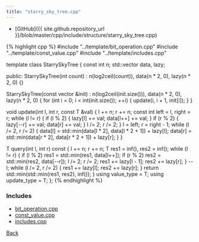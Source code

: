```yaml
---
title: "starry_sky_tree.cpp"
---
```


- [GitHub]({{ site.github.repository_url }}/blob/master/cpp/include/structure/starry_sky_tree.cpp)

{% highlight cpp %}
#include "../template/bit_operation.cpp"
#include "../template/const_value.cpp"
#include "../template/includes.cpp"

template <typename T> class StarrySkyTree {
  const int n;
  std::vector<T> data, lazy;

public:
  StarrySkyTree(int count) :
    n(log2ceil(count)), data(n * 2, 0), lazy(n * 2, 0) {}

  StarrySkyTree(const vector<int> &init) :
    n(log2ceil(init.size())), data(n * 2, 0), lazy(n * 2, 0) {
    for (int i = 0; i < int(init.size()); ++i) {
      update(i, i + 1, init[i]);
    }
  }

  void update(int l, int r, const T &val) {
    l += n;
    r += n;
    const int left = l, right = r;
    while (l != r) {
      if (l % 2) {
        lazy[l] += val;
        data[l++] += val;
      }
      if (r % 2) {
        lazy[--r] += val;
        data[r] += val;
      }
      l /= 2;
      r /= 2;
    }
    l = left;
    r = right - 1;
    while (l /= 2, r /= 2) {
      data[l] = std::min(data[l * 2], data[l * 2 + 1]) + lazy[l];
      data[r] = std::min(data[r * 2], data[r * 2 + 1]) + lazy[r];
    }
  }

  T query(int l, int r) const {
    l += n;
    r += n;
    T res1 = inf<T>(), res2 = inf<T>();
    while (l != r) {
      if (l % 2) res1 = std::min(res1, data[l++]);
      if (r % 2) res2 = std::min(res2, data[--r]);
      l /= 2;
      r /= 2;
      res1 += lazy[l - 1];
      res2 += lazy[r];
    }
    --l;
    while (l /= 2, r /= 2) {
      res1 += lazy[l];
      res2 += lazy[r];
    }
    return std::min(std::min(res1, res2), inf<T>());
  }
  using value_type = T;
  using update_type = T;
};
{% endhighlight %}

### Includes

- [bit_operation.cpp](../template/bit_operation)
- [const_value.cpp](../template/const_value)
- [includes.cpp](../template/includes)

[Back](../..)
